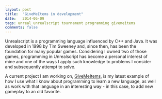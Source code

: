```yaml
---
layout: post
title:  "GiveMeItems in development"
date:   2014-06-09
tags: unreal unrealscript tournament programming givemeitems
comments: false
---
```


<p class="page-paragraph">Unrealscript is a programming language influenced by C++ and Java. It was developed in 1998 by Tim Sweeney and, since then, has been the foundation for many popular games. Considering I owned two of those games, programming in Unrealscript has become a personal interest of mine and one of the ways I apply such knowledge to problems I consider and subsequently attempt to solve.</p>	
<p class="page-paragraph">A current project I am working on, <a href="{{site.url}}/gmi.html">GiveMeItems,</a> is my latest example of how I use what I know about programming to learn a new language, as well as work with that language in an interesting way - in this case, to add new gameplay to an old favorite.</p>	